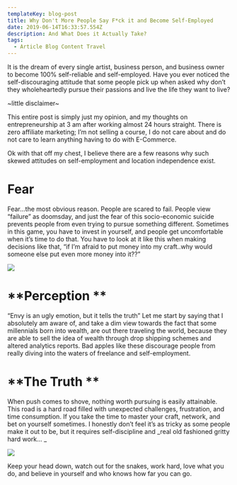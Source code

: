 ```yaml
---
templateKey: blog-post
title: Why Don't More People Say F*ck it and Become Self-Employed
date: 2019-06-14T16:33:57.554Z
description: And What Does it Actually Take?
tags:
  - Article Blog Content Travel
---
```

It is the dream of every single artist, business person, and business owner to become 100% self-reliable and self-employed. Have you ever noticed the self-discouraging attitude that some people pick up when asked why don’t they wholeheartedly pursue their passions and live the life they want to live?

\~little disclaimer\~

This entire post is simply just my opinion, and my thoughts on entrepreneurship at 3 am after working almost 24 hours straight. There is zero affiliate marketing; I’m not selling a course, I do not care about and do not care to learn anything having to do with E-Commerce. 

Ok with that off my chest, I believe there are a few reasons why such skewed attitudes on self-employment and location independence exist. 

# **Fear**

Fear...the most obvious reason. People are scared to fail. People view “failure” as doomsday, and just the fear of this socio-economic suicide prevents people from even trying to pursue something different. Sometimes in this game, you have to invest in yourself, and people get uncomfortable when it’s time to do that. You have to look at it like this when making decisions like that, “if I’m afraid to put money into my craft..why would someone else put even more money into it??” 

![](/img/1-wynzes4ilmk2qyenmbphdq.jpeg)

# **Perception **

“Envy is an ugly emotion, but it tells the truth” Let me start by saying that I absolutely am aware of, and take a dim view towards the fact that some millennials born into wealth, are out there traveling the world, because they are able to sell the idea of wealth through drop shipping schemes and altered analytics reports. Bad apples like these discourage people from really diving into the waters of freelance and self-employment. 

# **The Truth **

When push comes to shove, nothing worth pursuing is easily attainable. This road is a hard road filled with unexpected challenges, frustration, and time consumption. If you take the time to master your craft, network, and bet on yourself sometimes. I honestly don’t feel it’s as tricky as some people make it out to be, but it requires self-discipline and _real old fashioned gritty hard work... _

![](/img/entrepreneurs.jpg)

Keep your head down, watch out for the snakes, work hard, love what you do, and believe in yourself and who knows how far you can go.
